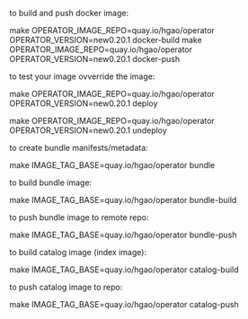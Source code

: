 to build and push docker image:

make OPERATOR_IMAGE_REPO=quay.io/hgao/operator OPERATOR_VERSION=new0.20.1 docker-build
make OPERATOR_IMAGE_REPO=quay.io/hgao/operator OPERATOR_VERSION=new0.20.1 docker-push

to test your image ovverride the image:

make OPERATOR_IMAGE_REPO=quay.io/hgao/operator OPERATOR_VERSION=new0.20.1 deploy

make OPERATOR_IMAGE_REPO=quay.io/hgao/operator OPERATOR_VERSION=new0.20.1 undeploy

to create bundle manifests/metadata:

make IMAGE_TAG_BASE=quay.io/hgao/operator bundle

to build bundle image:

make IMAGE_TAG_BASE=quay.io/hgao/operator bundle-build

to push bundle image to remote repo:

make IMAGE_TAG_BASE=quay.io/hgao/operator bundle-push

to build catalog image (index image):

make IMAGE_TAG_BASE=quay.io/hgao/operator catalog-build

to push catalog image to repo:

make IMAGE_TAG_BASE=quay.io/hgao/operator catalog-push

